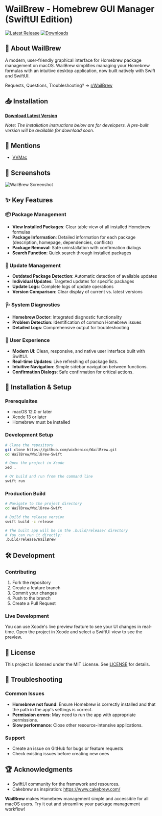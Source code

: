# WailBrew - Homebrew GUI Manager (SwiftUI Edition)

[![Latest Release](https://img.shields.io/github/v/release/wickenico/WailBrew)](https://github.com/wickenico/WailBrew/releases/latest)
[![Downloads](https://img.shields.io/github/downloads/wickenico/WailBrew/total)](https://github.com/wickenico/WailBrew/releases)

## 🍺 About WailBrew

A modern, user-friendly graphical interface for Homebrew package management on macOS. WailBrew simplifies managing your Homebrew formulas with an intuitive desktop application, now built natively with Swift and SwiftUI.

Requests, Questions, Troubleshooting? => [r/WailBrew](https://www.reddit.com/r/WailBrew)

## 📥 Installation

**[Download Latest Version](https://github.com/wickenico/WailBrew/releases/latest)**

*Note: The installation instructions below are for developers. A pre-built version will be available for download soon.*

## 📰 Mentions

- <a href="https://vvmac.com/wordpress_b/wailbrew-pare-homebrew-dune-interface-graphique/" target="_blank" rel="noopener noreferrer">VVMac</a>

## 📸 Screenshots

![WailBrew Screenshot](images/Screenshot.png)

## ✨ Key Features
### 📦 Package Management
- **View Installed Packages**: Clear table view of all installed Homebrew formulas
- **Package Information**: Detailed information for each package (description, homepage, dependencies, conflicts)
- **Package Removal**: Safe uninstallation with confirmation dialogs
- **Search Function**: Quick search through installed packages

### 🔄 Update Management
- **Outdated Package Detection**: Automatic detection of available updates
- **Individual Updates**: Targeted updates for specific packages
- **Update Logs**: Complete logs of update operations
- **Version Comparison**: Clear display of current vs. latest versions

### 🩺 System Diagnostics
- **Homebrew Doctor**: Integrated diagnostic functionality
- **Problem Detection**: Identification of common Homebrew issues
- **Detailed Logs**: Comprehensive output for troubleshooting

### 🎯 User Experience
- **Modern UI**: Clean, responsive, and native user interface built with SwiftUI.
- **Real-time Updates**: Live refreshing of package lists.
- **Intuitive Navigation**: Simple sidebar navigation between functions.
- **Confirmation Dialogs**: Safe confirmation for critical actions.

## 🚀 Installation & Setup
### Prerequisites
- macOS 12.0 or later
- Xcode 13 or later
- Homebrew must be installed

### Development Setup
```bash
# Clone the repository
git clone https://github.com/wickenico/WailBrew.git
cd WailBrew/WailBrew-Swift

# Open the project in Xcode
xed .

# Or build and run from the command line
swift run
```

### Production Build
```bash
# Navigate to the project directory
cd WailBrew/WailBrew-Swift

# Build the release version
swift build -c release

# The built app will be in the .build/release/ directory
# You can run it directly:
.build/release/WailBrew
```

## 🛠️ Development

### Contributing
1. Fork the repository
2. Create a feature branch
3. Commit your changes
4. Push to the branch
5. Create a Pull Request

### Live Development
You can use Xcode's live preview feature to see your UI changes in real-time. Open the project in Xcode and select a SwiftUI view to see the preview.

## 📝 License
This project is licensed under the MIT License. See [LICENSE](LICENSE) for details.

## 🐛 Troubleshooting
### Common Issues
- **Homebrew not found**: Ensure Homebrew is correctly installed and that the path in the app's settings is correct.
- **Permission errors**: May need to run the app with appropriate permissions.
- **Slow performance**: Close other resource-intensive applications.

### Support
- Create an issue on GitHub for bugs or feature requests
- Check existing issues before creating new ones

## 🏆 Acknowledgments
- SwiftUI community for the framework and resources.
- Cakebrew as inspiration: https://www.cakebrew.com/

**WailBrew** makes Homebrew management simple and accessible for all macOS users. Try it out and streamline your package management workflow!